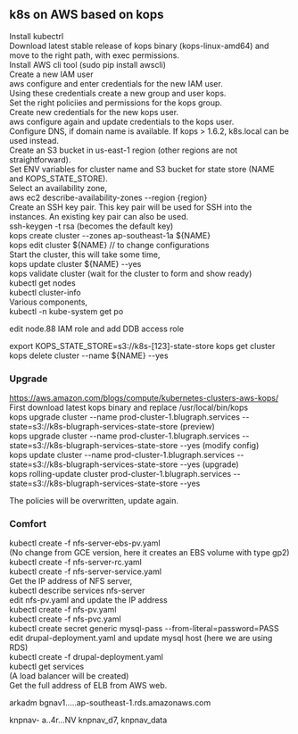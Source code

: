 ## k8s on AWS based on kops

Install kubectrl  
Download latest stable release of kops binary (kops-linux-amd64) and move to the right path, with exec permissions.  
Install AWS cli tool (sudo pip install awscli)  
Create a new IAM user  
aws configure and enter credentials for the new IAM user.  
Using these credentials create a new group and user kops.  
Set the right policiies and permissions for the kops group.  
Create new credentials for the new kops user.  
aws configure again and update credentials to the kops user.  
Configure DNS, if domain name is available. If kops > 1.6.2, k8s.local can be used instead.  
Create an S3 bucket in us-east-1 region (other regions are not straightforward).  
Set ENV variables for cluster name and S3 bucket for state store (NAME and KOPS_STATE_STORE).   
Select an availability zone,  
aws ec2 describe-availability-zones --region {region}  
Create an SSH key pair. This key pair will be used for SSH into the instances. An existing key pair can also be used.  
ssh-keygen -t rsa (becomes the default key)  
kops create cluster --zones ap-southeast-1a ${NAME}  
kops edit cluster ${NAME} // to change configurations  
Start the cluster, this will take some time,  
kops update cluster ${NAME} --yes  
kops validate cluster (wait for the cluster to form and show ready)  
kubectl get nodes  
kubectl cluster-info  
Various components,  
kubectl -n kube-system get po  

edit node.88 IAM role  and add DDB access role  

export KOPS_STATE_STORE=s3://k8s-[123]-state-store
kops get cluster
kops delete cluster --name ${NAME} --yes  


### Upgrade
https://aws.amazon.com/blogs/compute/kubernetes-clusters-aws-kops/  
First download latest kops binary and replace /usr/local/bin/kops  
kops upgrade cluster --name prod-cluster-1.blugraph.services --state=s3://k8s-blugraph-services-state-store (preview)  
kops upgrade cluster --name prod-cluster-1.blugraph.services --state=s3://k8s-blugraph-services-state-store --yes (modify config)  
kops update cluster --name prod-cluster-1.blugraph.services --state=s3://k8s-blugraph-services-state-store --yes (upgrade)  
kops rolling-update cluster prod-cluster-1.blugraph.services --state=s3://k8s-blugraph-services-state-store --yes  

The policies will be overwritten, update again.  

### Comfort 
kubectl create -f nfs-server-ebs-pv.yaml  
(No change from GCE version, here it creates an EBS volume with type gp2)  
kubectl create -f nfs-server-rc.yaml  
kubectl create -f nfs-server-service.yaml  
Get the IP address of NFS server,  
kubectl describe services nfs-server  
edit nfs-pv.yaml and update the IP address  
kubectl create -f nfs-pv.yaml  
kubectl create -f nfs-pvc.yaml  
kubectl create secret generic mysql-pass --from-literal=password=PASS  
edit drupal-deployment.yaml and update mysql host (here we are using RDS)  
kubectl create -f drupal-deployment.yaml  
kubectl get services  
(A load balancer will be created)  
Get the full address of ELB from AWS web.  

arkadm
bgnav1.....ap-southeast-1.rds.amazonaws.com

knpnav- a..4r...NV
knpnav_d7, knpnav_data

